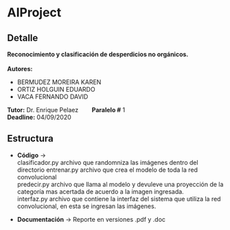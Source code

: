# AIProject

## Detalle
  **Reconocimiento y clasificación de desperdicios no orgánicos.**<br><br>
  **Autores:** <br>
  - BERMUDEZ MOREIRA KAREN
  - ORTIZ HOLGUIN EDUARDO
  -	VACA FERNANDO DAVID

  **Tutor:** Dr. Enrique Pelaez    &nbsp; &nbsp; &nbsp;&nbsp; **Paralelo #** 1<br>
  **Deadline:** 04/09/2020<br>

## Estructura
   + **Código** -> <br>
   clasificador.py archivo que randomniza las imágenes dentro del directorio
   entrenar.py archivo que crea el modelo de toda la red convolucional <br>
   predecir.py archivo que llama al modelo y devuleve una proyección de la categoría mas acertada de acuerdo a la imagen ingresada. <br>
   interfaz.py archivo que contiene la interfaz del sistema que utiliza la red convolucional, en esta se ingresan las imágenes. <br>
   
   + **Documentación** -> Reporte en versiones .pdf y .doc
      <br>
